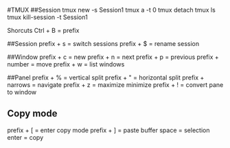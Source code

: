 #TMUX
##Session
tmux new -s Session1
tmux a -t 0
tmux detach
tmux ls
tmux kill-session -t Session1

Shorcuts
Ctrl + B 			= prefix

##Session
prefix + s = switch sessions
prefix + $ = rename session

##Window
prefix + c 			= new 
prefix + n 			= next 
prefix + p 			= previous
prefix + number = move 
prefix + w			= list windows

##Panel
prefix + % 		    = vertical split
prefix + " 		    = horizontal split
prefix + narrows  = navigate
prefix + z 		    = maximize minimize
prefix + !				= convert pane to window

## Copy mode
prefix + [ = enter copy mode
prefix + ] = paste buffer
space 		 = selection
enter			 = copy
